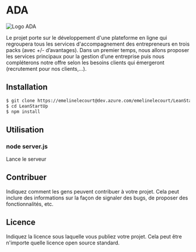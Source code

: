 # ADA

![Logo ADA](lien_vers_logo.png)

Le projet porte sur le développement d'une plateforme en ligne qui regroupera tous les services d'accompagnement des entrepreneurs en trois packs (avec +/- d’avantages). Dans un premier temps, nous allons proposer les services principaux pour la gestion d’une entreprise puis nous compléterons notre offre selon les besoins clients qui émergeront (recrutement pour nos clients,…).

## Installation
```bash
$ git clone https://emelinelecourt@dev.azure.com/emelinelecourt/LeanStartUp/_git/LeanStartUp
$ cd LeanStartUp
$ npm install
```

## Utilisation

### node server.js 
Lance le serveur

## Contribuer

Indiquez comment les gens peuvent contribuer à votre projet. Cela peut inclure des informations sur la façon de signaler des bugs, de proposer des fonctionnalités, etc.

## Licence

Indiquez la licence sous laquelle vous publiez votre projet. Cela peut être n'importe quelle licence open source standard.